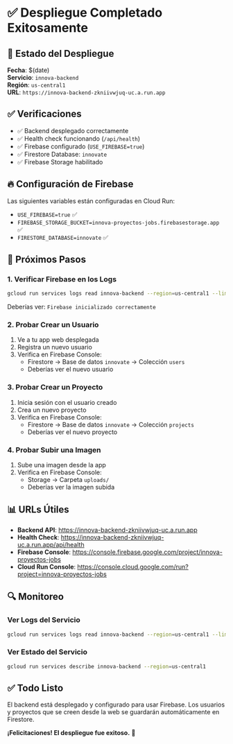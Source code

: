 # ✅ Despliegue Completado Exitosamente

## 🎉 Estado del Despliegue

**Fecha**: $(date)  
**Servicio**: `innova-backend`  
**Región**: `us-central1`  
**URL**: `https://innova-backend-zkniivwjuq-uc.a.run.app`

## ✅ Verificaciones

- ✅ Backend desplegado correctamente
- ✅ Health check funcionando (`/api/health`)
- ✅ Firebase configurado (`USE_FIREBASE=true`)
- ✅ Firestore Database: `innovate`
- ✅ Firebase Storage habilitado

## 🔥 Configuración de Firebase

Las siguientes variables están configuradas en Cloud Run:
- `USE_FIREBASE=true` ✅
- `FIREBASE_STORAGE_BUCKET=innova-proyectos-jobs.firebasestorage.app` ✅
- `FIRESTORE_DATABASE=innovate` ✅

## 🧪 Próximos Pasos

### 1. Verificar Firebase en los Logs

```bash
gcloud run services logs read innova-backend --region=us-central1 --limit=50 | grep -i firebase
```

Deberías ver: `Firebase inicializado correctamente`

### 2. Probar Crear un Usuario

1. Ve a tu app web desplegada
2. Registra un nuevo usuario
3. Verifica en Firebase Console:
   - Firestore → Base de datos `innovate` → Colección `users`
   - Deberías ver el nuevo usuario

### 3. Probar Crear un Proyecto

1. Inicia sesión con el usuario creado
2. Crea un nuevo proyecto
3. Verifica en Firebase Console:
   - Firestore → Base de datos `innovate` → Colección `projects`
   - Deberías ver el nuevo proyecto

### 4. Probar Subir una Imagen

1. Sube una imagen desde la app
2. Verifica en Firebase Console:
   - Storage → Carpeta `uploads/`
   - Deberías ver la imagen subida

## 📊 URLs Útiles

- **Backend API**: https://innova-backend-zkniivwjuq-uc.a.run.app
- **Health Check**: https://innova-backend-zkniivwjuq-uc.a.run.app/api/health
- **Firebase Console**: https://console.firebase.google.com/project/innova-proyectos-jobs
- **Cloud Run Console**: https://console.cloud.google.com/run?project=innova-proyectos-jobs

## 🔍 Monitoreo

### Ver Logs del Servicio

```bash
gcloud run services logs read innova-backend --region=us-central1 --limit=50
```

### Ver Estado del Servicio

```bash
gcloud run services describe innova-backend --region=us-central1
```

## ✅ Todo Listo

El backend está desplegado y configurado para usar Firebase. Los usuarios y proyectos que se creen desde la web se guardarán automáticamente en Firestore.

**¡Felicitaciones! El despliegue fue exitoso.** 🎉
